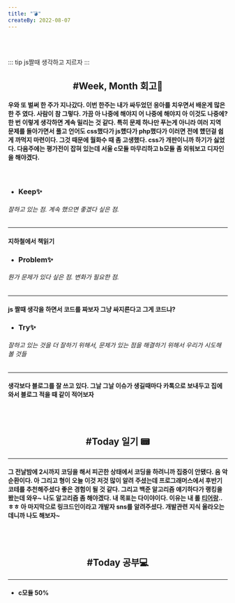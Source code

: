 ```yaml
---
title: "💣"
createBy: 2022-08-07
---
```



<br>
<br>

::: tip 
js짤때 생각하고 지르자
::: 

<h2 style="text-align:center">#Week, Month 회고🎇</h2>


#### 우와 또 벌써 한 주가 지나갔다. 이번 한주는 내가 싸두었던 응아를 치우면서 배운게 많은 한 주 였다. 사람이 참 그렇다. 가끔 아 나중에 해야지 어 나중에 해야지 아 이것도 나중에? 한 번 이렇게 생각하면 계속 밀리는 것 같다. 특히 문제 하나만 푸는게 아니라 여러 지역 문제를 돌아가면서 풀고 언어도 css했다가 js헀다가 php했다가 이러면 전에 헀던걸 쉽게 까먹지 마련이다. 그것 때문에 월화수 때 좀 고생했다. css가 개판이니까 하기가 싫었다. 다음주에는 평가전이 잡혀 있는데 서울 c모듈 마무리하고 b모듈 좀 외워보고 디자인을 해야겠다.

<br>

- ### Keep✨  
###### 잘하고 있는 점. 계속 했으면 좋겠다 싶은 점.
---
#### 지하철에서 책읽기


- ### Problem✨ 
###### 뭔가 문제가 있다 싶은 점. 변화가 필요한 점.
---
#### js 짤때 생각을 하면서 코드를 짜보자 그냥 싸지른다고 그게 코드냐?

- ### Try✨
###### 잘하고 있는 것을 더 잘하기 위해서, 문제가 있는 점을 해결하기 위해서 우리가 시도해 볼 것들
---
#### 생각보다 블로그를 잘 쓰고 있다. 그날 그날 이슈가 생길때마다 카톡으로 보내두고 집에와서 블로그 적을 때 같이 적어보자

<br>
<br>



<h2 style="text-align:center">#Today 일기 📟</h2>

---
#### 그 전날밤에 2시까지 코딩을 해서 피곤한 상태에서 코딩을 하려니까 집중이 안됐다. 음 악순환이다. 아 그리고 형이 오늘 이것 저것 많이 알려 주셨는데 프로그래머스에서 후반기 코테를 추천해주셨다 좋은 경험이 될 것 같다. 그리고 백준 알고리즘 얘기하다가 랭킹을 봤는데 와우~ 나도 알고리즘 좀 해야겠다. 내 목표는 다이야이다. 이유는 내 롤 [티어랑](https://www.op.gg/summoners/kr/fifi21)..ㅎㅎ 아 마지막으로 링크드인이라고 개발자 sns를 알려주셨다. 개발관련 지식 올라오는데니까 나도 해보자~

<br>
<br>

<h2 style="text-align:center">#Today 공부💻</h2>

---
- #### c모듈 50%


